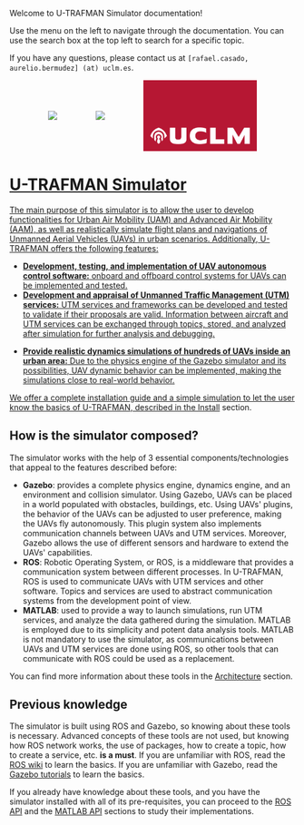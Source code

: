 <!-- This file set the content for the main of the documentation (shown after the cover page). -->

Welcome to U-TRAFMAN Simulator documentation! 

Use the menu on the left to navigate through the documentation. You can use the search box at the top left to search for a specific topic. 

If you have any questions, please contact us at 
`[rafael.casado, aurelio.bermudez] (at) uclm.es`.


<p style="display:flex;justify-content:space-evenly;align-items:center">
	<a href="https://www.uclm.es/es/centros-investigacion/I3A/secciones-investigacion/RAAP"/> <img src="/img/RAAPlogo.png" width=200px/>
	<a href="https://www.uclm.es/centros-investigacion/i3a?sc_lang=en"/> <img src="/img/I3Alogo.png" width=200px/>
	<a href="https://www.uclm.es"/> <img src="./img/UCLMlogo.png" width=200px/>
</p>	


# U-TRAFMAN Simulator
The main purpose of this simulator is to allow the user to develop functionalities for Urban Air Mobility (UAM) and Advanced Air Mobility (AAM), as well as realistically simulate flight plans and navigations of Unmanned Aerial Vehicles (UAVs) in urban scenarios. Additionally, U-TRAFMAN offers the following features:

- **Development, testing, and implementation of UAV autonomous control software:** onboard and offboard control systems for UAVs can be implemented and tested.
- **Development and appraisal of Unmanned Traffic Management (UTM) services:** UTM services and frameworks can be developed and tested to validate if their proposals are valid. Information between aircraft and UTM services can be exchanged through topics, stored, and analyzed after simulation for further analysis and debugging. 
<!-- UTM services could be implemented in whatever platform you want if the platform is compatible with ROS. -->
- **Provide realistic dynamics simulations of hundreds of UAVs inside an urban area:** Due to the physics engine of the Gazebo simulator and its possibilities, UAV dynamic behavior can be implemented, making the simulations close to real-world behavior.

We offer a complete installation guide and a simple simulation to let the user know the basics of U-TRAFMAN, described in the [Install](https://i3a-navsys.github.io/utrafman_sim/#/install) section.

## How is the simulator composed?
The simulator works with the help of 3 essential components/technologies that appeal to the features described before:
- **Gazebo**: provides a complete physics engine, dynamics engine, and an environment and collision simulator. Using Gazebo, UAVs can be placed in a world populated with obstacles, buildings, etc. Using UAVs' plugins, the behavior of the UAVs can be adjusted to user preference, making the UAVs fly autonomously. This plugin system also implements communication channels between UAVs and UTM services. Moreover, Gazebo allows the use of different sensors and hardware to extend the UAVs' capabilities.
- **ROS**: Robotic Operating System, or ROS, is a middleware that provides a communication system between different processes. In U-TRAFMAN, ROS is used to communicate UAVs with UTM services and other software. Topics and services are used to abstract communication systems from the development point of view.
- **MATLAB**: used to provide a way to launch simulations, run UTM services, and analyze the data gathered during the simulation. MATLAB is employed due to its simplicity and potent data analysis tools. MATLAB is not mandatory to use the simulator, as communications between UAVs and UTM services are done using ROS, so other tools that can communicate with ROS could be used as a replacement.

 You can find more information about these tools in the [Architecture](https://i3a-navsys.github.io/utrafman_sim/#/architecture) section.

## Previous knowledge
The simulator is built using ROS and Gazebo, so knowing about these tools is necessary. Advanced concepts of these tools are not used, but knowing how ROS network works, the use of packages, how to create a topic, how to create a service, etc. **is a must**. If you are unfamiliar with ROS, read the [ROS wiki](http://wiki.ros.org/ROS/Tutorials) to learn the basics. If you are unfamiliar with Gazebo, read the [Gazebo tutorials](http://gazebosim.org/tutorials) to learn the basics. 

If you already have knowledge about these tools, and you have the simulator installed with all of its pre-requisites, you can proceed to the [ROS API](https://i3a-navsys.github.io/utrafman_sim/#/ROS_api) and the [MATLAB API](https://i3a-navsys.github.io/utrafman_sim/#/MATLAB_api) sections to study their implementations.